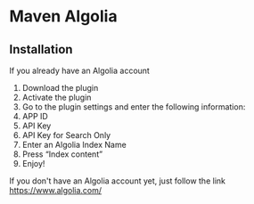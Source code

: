# Maven Algolia


## Installation

If you already have an Algolia account 

1. Download the plugin
2. Activate the plugin
3. Go to the plugin settings and enter the following information: 
  1. APP ID
  2. API Key
  3. API Key for Search Only
4. Enter an Algolia Index Name
5. Press “Index content” 
6. Enjoy!


If you don't have an Algolia account yet, just follow the link https://www.algolia.com/
